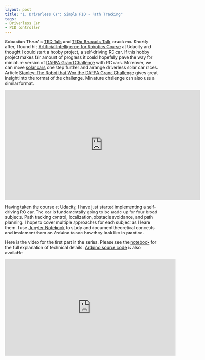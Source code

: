 ```yaml
---
layout: post
title: "1. Driverless Car: Simple PID - Path Tracking"
tags:
- Driverless Car
- PID controller
---
```


Sebastian Thrun' s [TED Talk][1] and [TEDx Brussels Talk][2] struck me. Shortly
after, I found his [Artificial Intelligence for Robotics Course][3] at Udacity
and thought I could start a hobby project, a self-driving RC car. If this hobby
project makes fair amount of progress it could hopefully pave the way for
miniature version of [DARPA Grand Challenge][4] with RC cars. Moreover, we can
move [solar cars][5] one step further and arrange driverless solar car races.
Article [Stanley: The Robot that Won the DARPA Grand Challenge][6] gives great
insight into the format of the challenge. Miniature challenge can also use a
similar format.

<iframe src="https://embed-ssl.ted.com/talks/sebastian_thrun_google_s_driverless_car.html" width="640" height="360" frameborder="0" scrolling="no" webkitAllowFullScreen mozallowfullscreen allowFullScreen></iframe>

Having taken the course at Udacity, I have just started implementing a
self-driving RC car. The car is fundamentally going to be made up for four broad
subjects. Path tracking control, localization, obstacle avoidance, and path
planning. I hope to cover multiple approaches for each subject as I learn them.
I use [Jupyter Notebook][7] to study and document theoretical concepts and
implement them on Arduino to see how they look like in practice.

Here is the video for the first part in the series. Please see the [notebook][8]
for the full explanation of technical details. [Arduino source code][9] is also
available.

<iframe width="560" height="315" src="https://www.youtube.com/embed/rEmxMAjLMeY" frameborder="0" allowfullscreen></iframe>

[1]: https://www.youtube.com/watch?v=bp9KBrH8H04
[2]: https://www.youtube.com/watch?v=r_T-X4N7hVQ
[3]: https://www.udacity.com/course/artificial-intelligence-for-robotics--cs373
[4]: https://www.youtube.com/watch?v=M2AcMnfzpNg
[5]: http://teamsolaris.com/site/eng/index.html
[6]: http://robots.stanford.edu/papers/thrun.stanley05.pdf
[7]: http://jupyter.org/
[8]: https://github.com/gokhanettin/driverless-car-notes/tree/v0.1.0
[9]: https://github.com/gokhanettin/driverless-car/tree/v0.1.0
